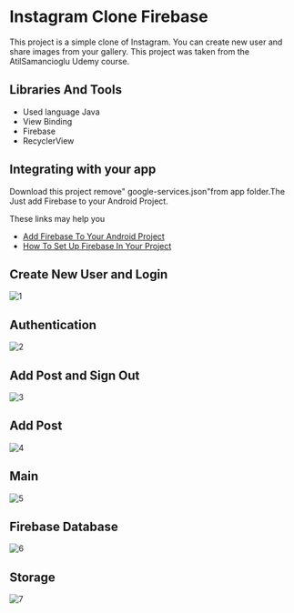 
# Instagram Clone Firebase

This project is a simple clone of Instagram. You can create new user and share images from your gallery.
This project was taken from the AtilSamancioglu Udemy course.



## Libraries And Tools

- Used language Java
- View Binding
- Firebase 
- RecyclerView

## Integrating with your app 
Download this project remove" google-services.json"from app folder.The Just add Firebase to your Android Project.

These links may help you

- [Add Firebase To Your Android Project](https://firebase.google.com/docs/android/setup)
- [How To Set Up Firebase In Your Project](https://firebase.google.com)
  
## Create New User and Login
![1](https://github.com/Levent-Gr/InstagramClone-Firebase/blob/master/Screenshots/1.png?raw=true)
## Authentication
![2](https://github.com/Levent-Gr/InstagramClone-Firebase/blob/master/Screenshots/2.png?raw=true)
## Add Post and Sign Out
![3](https://github.com/Levent-Gr/InstagramClone-Firebase/blob/master/Screenshots/3.png?raw=true)
## Add Post
![4](https://github.com/Levent-Gr/InstagramClone-Firebase/blob/master/Screenshots/4.png?raw=true)
## Main
![5](https://github.com/Levent-Gr/InstagramClone-Firebase/blob/master/Screenshots/5.png?raw=true)
## Firebase Database
![6](https://github.com/Levent-Gr/InstagramClone-Firebase/blob/master/Screenshots/6.png?raw=true)
## Storage
![7](https://github.com/Levent-Gr/InstagramClone-Firebase/blob/master/Screenshots/7.png?raw=true)

